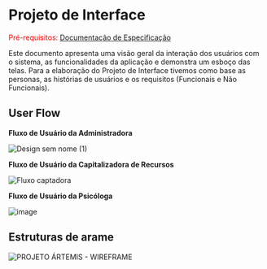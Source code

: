 
# Projeto de Interface

<span style="color:red">Pré-requisitos: <a href="2-Especificação do Projeto.md"> Documentação de Especificação</a></span>

Este documento apresenta uma visão geral da interação dos usuários com o sistema, as funcionalidades da aplicação e demonstra um esboço das telas. Para a elaboração do Projeto de Interface tivemos como base as personas, as histórias de usuários e os requisitos (Funcionais e Não Funcionais).

## User Flow

**Fluxo de Usuário da Administradora**

![Design sem nome (1)](https://user-images.githubusercontent.com/128847179/233697332-e16623c1-ca65-433b-9434-44d926f9adde.png)

**Fluxo de Usuário da Capitalizadora de Recursos**

![Fluxo captadora](https://user-images.githubusercontent.com/128915549/233166142-f00cc9bc-f9ef-4b75-9e15-e90657d9b949.png)


**Fluxo de Usuário da Psicóloga**

![image](https://user-images.githubusercontent.com/128602472/233473714-70135bda-af37-43f9-b9e1-604474dc4932.png)


## Estruturas de arame

![PROJETO ÁRTEMIS - WIREFRAME](https://user-images.githubusercontent.com/129327473/233209645-e2bf7786-f1e6-426f-b61c-570ad21ddca1.png)


